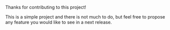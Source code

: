 Thanks for contributing to this project!

This is a simple project and there is not much to do, but feel free to propose any feature you would like to see in a next release.